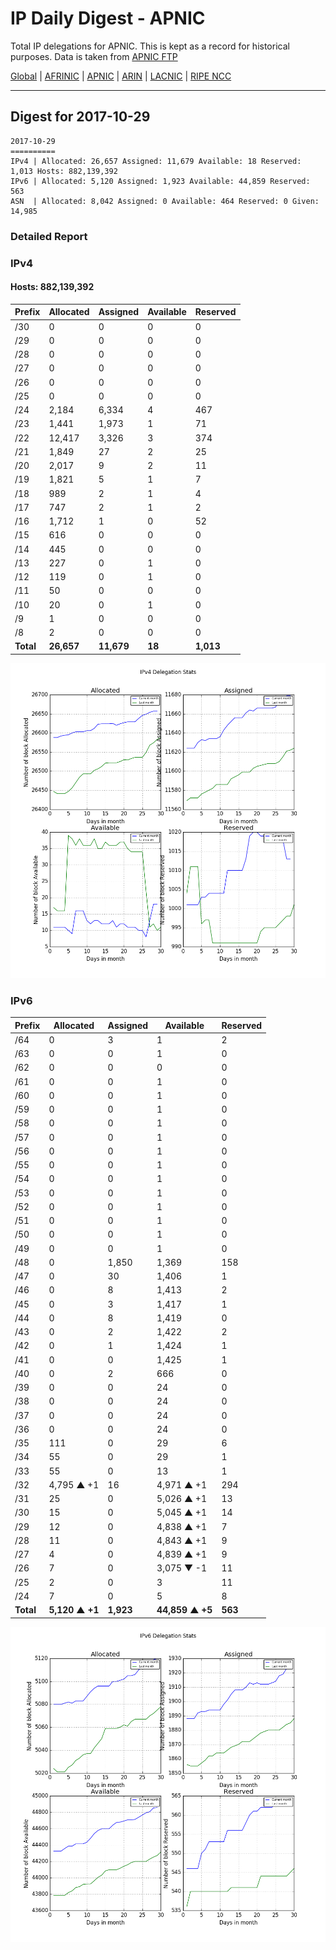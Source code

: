 # IP Daily Digest - APNIC

Total IP delegations for APNIC. This is kept as a record for historical purposes. Data is taken from [APNIC FTP](https://ftp.apnic.net/)

[Global](https://github.com/csmets/IP-Daily-Digest) | [AFRINIC](https://github.com/csmets/IP-Daily-Digest/tree/master/archives/AFRINIC) | [APNIC](https://github.com/csmets/IP-Daily-Digest/tree/master/archives/APNIC) | [ARIN](https://github.com/csmets/IP-Daily-Digest/tree/master/archives/ARIN) | [LACNIC](https://github.com/csmets/IP-Daily-Digest/tree/master/archives/LACNIC) | [RIPE NCC](https://github.com/csmets/IP-Daily-Digest/tree/master/archives/RIPE_NCC)

---

## Digest for 2017-10-29
```
2017-10-29
==========
IPv4 | Allocated: 26,657 Assigned: 11,679 Available: 18 Reserved: 1,013 Hosts: 882,139,392
IPv6 | Allocated: 5,120 Assigned: 1,923 Available: 44,859 Reserved: 563
ASN  | Allocated: 8,042 Assigned: 0 Available: 464 Reserved: 0 Given: 14,985
```

### Detailed Report

### IPv4

#### Hosts: **882,139,392**

| Prefix | Allocated | Assigned | Available | Reserved |
| ----- | ----- | ----- | ----- | ----- |
| /30 | 0 | 0 | 0 | 0 |
| /29 | 0 | 0 | 0 | 0 |
| /28 | 0 | 0 | 0 | 0 |
| /27 | 0 | 0 | 0 | 0 |
| /26 | 0 | 0 | 0 | 0 |
| /25 | 0 | 0 | 0 | 0 |
| /24 | 2,184 | 6,334 | 4 | 467 |
| /23 | 1,441 | 1,973 | 1 | 71 |
| /22 | 12,417 | 3,326 | 3 | 374 |
| /21 | 1,849 | 27 | 2 | 25 |
| /20 | 2,017 | 9 | 2 | 11 |
| /19 | 1,821 | 5 | 1 | 7 |
| /18 | 989 | 2 | 1 | 4 |
| /17 | 747 | 2 | 1 | 2 |
| /16 | 1,712 | 1 | 0 | 52 |
| /15 | 616 | 0 | 0 | 0 |
| /14 | 445 | 0 | 0 | 0 |
| /13 | 227 | 0 | 1 | 0 |
| /12 | 119 | 0 | 1 | 0 |
| /11 | 50 | 0 | 0 | 0 |
| /10 | 20 | 0 | 1 | 0 |
| /9 | 1 | 0 | 0 | 0 |
| /8 | 2 | 0 | 0 | 0 |
| **Total** | **26,657** | **11,679** | **18** | **1,013** |

![ipv4-stats](ipv4-figure.png)

### IPv6

| Prefix | Allocated | Assigned | Available | Reserved |
| ----- | ----- | ----- | ----- | ----- |
| /64 | 0 | 3 | 1 | 2 |
| /63 | 0 | 0 | 1 | 0 |
| /62 | 0 | 0 | 0 | 0 |
| /61 | 0 | 0 | 1 | 0 |
| /60 | 0 | 0 | 1 | 0 |
| /59 | 0 | 0 | 1 | 0 |
| /58 | 0 | 0 | 1 | 0 |
| /57 | 0 | 0 | 1 | 0 |
| /56 | 0 | 0 | 1 | 0 |
| /55 | 0 | 0 | 1 | 0 |
| /54 | 0 | 0 | 1 | 0 |
| /53 | 0 | 0 | 1 | 0 |
| /52 | 0 | 0 | 1 | 0 |
| /51 | 0 | 0 | 1 | 0 |
| /50 | 0 | 0 | 1 | 0 |
| /49 | 0 | 0 | 1 | 0 |
| /48 | 0 | 1,850 | 1,369 | 158 |
| /47 | 0 | 30 | 1,406 | 1 |
| /46 | 0 | 8 | 1,413 | 2 |
| /45 | 0 | 3 | 1,417 | 1 |
| /44 | 0 | 8 | 1,419 | 0 |
| /43 | 0 | 2 | 1,422 | 2 |
| /42 | 0 | 1 | 1,424 | 1 |
| /41 | 0 | 0 | 1,425 | 1 |
| /40 | 0 | 2 | 666 | 0 |
| /39 | 0 | 0 | 24 | 0 |
| /38 | 0 | 0 | 24 | 0 |
| /37 | 0 | 0 | 24 | 0 |
| /36 | 0 | 0 | 24 | 0 |
| /35 | 111 | 0 | 29 | 6 |
| /34 | 55 | 0 | 29 | 1 |
| /33 | 55 | 0 | 13 | 1 |
| /32 | 4,795 ▲ +1 | 16 | 4,971 ▲ +1 | 294 |
| /31 | 25 | 0 | 5,026 ▲ +1 | 13 |
| /30 | 15 | 0 | 5,045 ▲ +1 | 14 |
| /29 | 12 | 0 | 4,838 ▲ +1 | 7 |
| /28 | 11 | 0 | 4,843 ▲ +1 | 9 |
| /27 | 4 | 0 | 4,839 ▲ +1 | 9 |
| /26 | 7 | 0 | 3,075 ▼ -1 | 11 |
| /25 | 2 | 0 | 3 | 11 |
| /24 | 7 | 0 | 5 | 8 |
| **Total** | **5,120 ▲ +1** | **1,923** | **44,859 ▲ +5** | **563** |

![ipv6-stats](ipv6-figure.png)